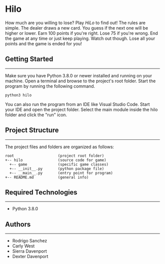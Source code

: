 # Hilo

How much are you willing to lose? Play <i>HiLo</i> to find out! The rules are
simple. The dealer draws a new card. You guess if the next one will be higher or
lower. Earn 100 points if you're right. Lose 75 if you're wrong. End the game at
any time or just keep playing. Watch out though. Lose all your points and the
game is ended for you!

## Getting Started

---

Make sure you have Python 3.8.0 or newer installed and running on your machine.
Open a terminal and browse to the project's root folder. Start the program by
running the following command.

```
python3 hilo
```

You can also run the program from an IDE like Visual Studio Code. Start your IDE
and open the project folder. Select the main module inside the hilo folder and
click the "run" icon.

## Project Structure

---

The project files and folders are organized as follows:

```
root                    (project root folder)
+-- hilo                (source code for game)
  +-- game              (specific game classes)
  +-- __init__.py       (python package file)
  +-- __main__.py       (entry point for program)
+-- README.md           (general info)
```

## Required Technologies

---

- Python 3.8.0

## Authors

---

- Rodrigo Sanchez
- Carly West
- Sierra Davenport
- Dexter Davenport